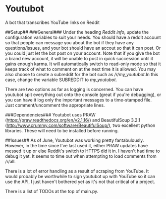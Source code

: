 Youtubot
========

A bot that transcribes YouTube links on Reddit

##Setup##
###General###
Under the heading *Reddit info*, update the configuration variables to suit your needs. You should have a reddit account so that people can message you about the bot if they have any questions/issues, and your bot should have an accout so that it can post. Or you could just let the bot post on your account. Note that if you give the bot a brand new account, it will be unable to post in quick succession until it gains enough karma. It will automatically switch to read-only mode so that it keeps track of what to comment on at the next time it is allowed. You may also choose to create a subreddit for the bot such as */r/my_youtubot*.In this case, change the variable SUBREDDIT to *my_youtubot*.

There are two options as far as logging is concerned. You can have youtubot spit everything out onto the console (great if you're debugging), or you can have it log only the important messages to a time-stamped file. Just comment/uncomment the appropriate lines.

###Dependencies###
Youtubot uses PRAW (https://praw.readthedocs.org/en/v2.1.16/) and BeautifulSoup 3.2.1 (http://www.crummy.com/software/BeautifulSoup/), two excellent python libraries. These will need to be installed before running.

##Issues##
As of June, Youtubot was working pretty fantabulously. However, in the time since I've last used it, either PRAW updates have messed it up or else Reddit's switch to HTTPS did it in. I haven't had time to debug it yet. It seems to time out when attempting to load comments from /r/all.

There is a lot of error handling as a result of scraping from YouTube. It would probably be worthwhile to sign youtubot up with YouTube so it can use the API, I just haven't bothered yet as it's not that critical of a project.

There is a list of TODOs at the top of main.py.
